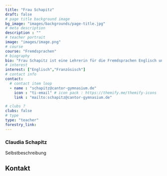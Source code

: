 ```yaml
---
title: "Frau Schapitz"
draft: false
# page title background image
bg_image: "images/backgrounds/page-title.jpg"
# meta description
description : ""
# teacher portrait
image: "images/image.png"
# course
course: "Fremdsprachen"
# biography
bio: "Frau Schapitz ist eine Lehrerin für die Fremdsprachen Englisch und Französisch und die stellvertretende Schulleiterin an unserer Schule."
# interest
interest: ["Englisch","Französisch"]
# contact info
contact:
  # contact item loop
  - name : "schapitz@cantor-gymnasium.de"
    icon : "ti-email" # icon pack : https://themify.me/themify-icons
    link : "mailto:schapitz@cantor-gymnasium.de"

# clubs ?
clubs: false
# type
type: "teacher"
forestry_link:
---
```


### Claudia Schapitz

Selbstbeschreibung

## Kontakt
